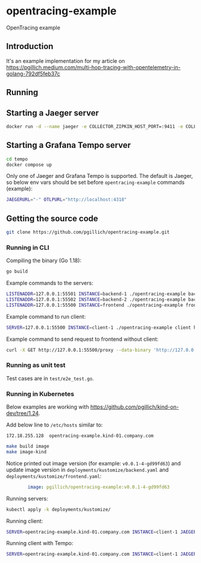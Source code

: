 # opentracing-example

OpenTracing example

## Introduction

It's an example implementation for my article on <https://pgillich.medium.com/multi-hop-tracing-with-opentelemetry-in-golang-792df5feb37c>

## Running

## Starting a Jaeger server

```sh
docker run -d --name jaeger -e COLLECTOR_ZIPKIN_HOST_PORT=:9411 -e COLLECTOR_OTLP_ENABLED=true -p 6831:6831/udp -p 6832:6832/udp -p 5778:5778 -p 16686:16686 -p 4317:4317 -p 4318:4318 -p 14250:14250 -p 14268:14268 -p 14269:14269 -p 9411:9411 jaegertracing/all-in-one:1.38
```

## Starting a Grafana Tempo server

```sh
cd tempo
docker compose up
```

Only one of Jaeger and Grafana Tempo is supported. The default is Jaeger, so below env vars should be set before `opentracing-example` commands (example):

```sh
JAEGERURL="-" OTLPURL="http://localhost:4318"
```

## Getting the source code

```sh
git clone https://github.com/pgillich/opentracing-example.git
```

### Running in CLI

Compiling the binary (Go 1.18):

```sh
go build
```

Example commands to the servers:

```sh
LISTENADDR=127.0.0.1:55501 INSTANCE=backend-1 ./opentracing-example backend --response PONG_1 &
LISTENADDR=127.0.0.1:55502 INSTANCE=backend-2 ./opentracing-example backend --response PONG_2 &
LISTENADDR=127.0.0.1:55500 INSTANCE=frontend ./opentracing-example frontend &
```

Example command to run client:

```sh
SERVER=127.0.0.1:55500 INSTANCE=client-1 ./opentracing-example client http://127.0.0.1:55501/ping http://127.0.0.1:55502/ping http://127.0.0.1:55502/ping
```

Example command to send request to frontend without client:

```sh
curl -X GET http://127.0.0.1:55500/proxy --data-binary 'http://127.0.0.1:55501/ping http://127.0.0.1:55502/ping http://127.0.0.1:55502/ping'
```

### Running as unit test

Test cases are in `test/e2e_test.go`.

### Running in Kubernetes

Below examples are working with <https://github.com/pgillich/kind-on-dev/tree/1.24>.

Add below line to `/etc/hosts` similar to:

```text
172.18.255.128  opentracing-example.kind-01.company.com
```

```sh
make build image
make image-kind
```

Notice printed out image version (for example: `v0.0.1-4-gd99fd63`) and update image version in
`deployments/kustomize/backend.yaml` and `deployments/kustomize/frontend.yaml`:

```yaml
        image: pgillich/opentracing-example:v0.0.1-4-gd99fd63
```

Running servers:

```sh
kubectl apply -k deployments/kustomize/
```

Running client:

```sh
SERVER=opentracing-example.kind-01.company.com INSTANCE=client-1 JAEGERURL=http://jaeger-collector.kind-01.company.com/api/traces ./build/bin/opentracing-example client http://backend:55501/ping http://backend:55501/ping http://backend:55501/ping
```

Running client with Tempo:

```sh
SERVER=opentracing-example.kind-01.company.com INSTANCE=client-1 JAEGERURL="-" OTLPURL="http://tempo-collector.kind-01.company.com" ./build/bin/opentracing-example client http://backend:55501/ping http://backend:55501/ping http://backend:55501/ping
```
